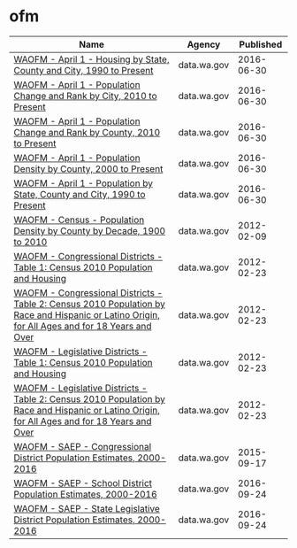 # ofm

Name | Agency | Published
---- | ---- | ---------
[WAOFM - April 1 - Housing by State, County and City, 1990 to Present](../datasets/avxn-bvxb.md) | data.wa.gov | 2016-06-30
[WAOFM - April 1 - Population Change and Rank by City, 2010 to Present](../datasets/mx53-9esf.md) | data.wa.gov | 2016-06-30
[WAOFM - April 1 - Population Change and Rank by County, 2010 to Present](../datasets/x2dd-99tj.md) | data.wa.gov | 2016-06-30
[WAOFM - April 1 - Population Density by County, 2000 to Present](../datasets/qhte-k48h.md) | data.wa.gov | 2016-06-30
[WAOFM - April 1 - Population by State, County and City, 1990 to Present](../datasets/tecv-qzfm.md) | data.wa.gov | 2016-06-30
[WAOFM - Census - Population Density by County by Decade, 1900 to 2010](../datasets/e6ip-wkqq.md) | data.wa.gov | 2012-02-09
[WAOFM - Congressional Districts - Table 1: Census 2010 Population and Housing](../datasets/um6h-4brj.md) | data.wa.gov | 2012-02-23
[WAOFM - Congressional Districts - Table 2: Census 2010 Population by Race and Hispanic or Latino Origin, for All Ages and for 18 Years and Over](../datasets/gexj-mqiq.md) | data.wa.gov | 2012-02-23
[WAOFM - Legislative Districts - Table 1: Census 2010 Population and Housing](../datasets/89me-k7y5.md) | data.wa.gov | 2012-02-23
[WAOFM - Legislative Districts - Table 2: Census 2010 Population by Race and Hispanic or Latino Origin, for All Ages and for 18 Years and Over](../datasets/di4y-k8za.md) | data.wa.gov | 2012-02-23
[WAOFM - SAEP - Congressional District Population Estimates, 2000-2016](../datasets/f4k2-vvp3.md) | data.wa.gov | 2015-09-17
[WAOFM - SAEP - School District Population Estimates, 2000-2016](../datasets/krb3-8st4.md) | data.wa.gov | 2016-09-24
[WAOFM - SAEP - State Legislative District Population Estimates, 2000-2016](../datasets/ryk4-3vjy.md) | data.wa.gov | 2016-09-24

